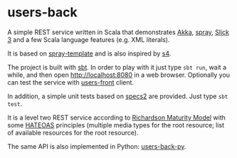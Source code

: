 users-back
===

A simple REST service written in Scala that demonstrates [Akka](http://akka.io/), [spray](http://spray.io), [Slick 3](http://slick.typesafe.com/) and a few Scala language features (e.g. XML literals).

It is based on [spray-template](https://github.com/spray/spray-template) and is also inspired by [s4](https://github.com/jacobus/s4/).

The project is built with [sbt](http://www.scala-sbt.org/). In order to play with it just type `sbt run`, wait a while, and then open [http://localhost:8080](http://localhost:8080) in a web browser. Optionally you can test the service with [users-front](https://github.com/kagrze/users-front) client.

In addition, a simple unit tests based on [specs2](https://etorreborre.github.io/specs2/) are provided. Just type `sbt test`.

It is a level two REST service according to [Richardson Maturity Model](http://martinfowler.com/articles/richardsonMaturityModel.html)
with some [HATEOAS](https://en.wikipedia.org/wiki/HATEOAS) principles (multiple media types for the root resource; list of available resources for the root resource).

The same API is also implemented in Python: [users-back-py](https://github.com/kagrze/users-back-py).